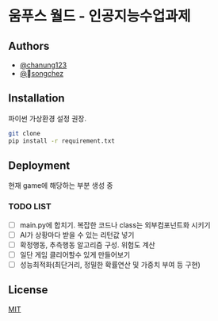 # 움푸스 월드 - 인공지능수업과제

## Authors

- [@chanung123](https://github.com/chanung123)
- [@songchez](https://github.com/songchez)

## Installation

파이썬 가상환경 설정 권장.

```bash
git clone
pip install -r requirement.txt
```

## Deployment

현재 game에 해당하는 부분 생성 중

### TODO LIST

- [ ] main.py에 합치기. 복잡한 코드나 class는 외부컴포넌트화 시키기
- [ ] AI가 상황마다 받을 수 있는 리턴값 넣기
- [ ] 확정행동, 추측행동 알고리즘 구성. 위험도 계산
- [ ] 일단 게임 클리어할수 있게 만들어보기
- [ ] 성능최적화(최단거리, 정밀한 확률연산 및 가중치 부여 등 구현)

## License

[MIT](https://choosealicense.com/licenses/mit/)
